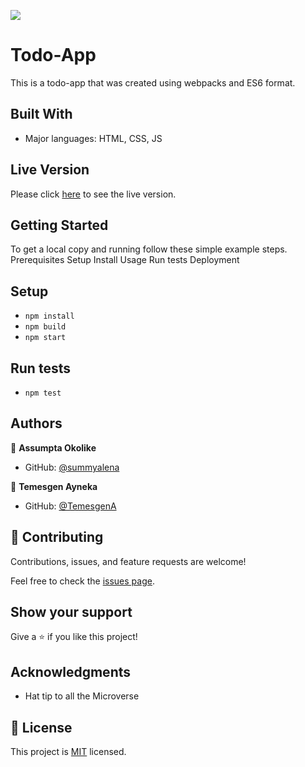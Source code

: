 ![](https://img.shields.io/badge/Microverse-blueviolet)

# Todo-App
This is a todo-app that was created using webpacks and ES6 format.


## Built With

- Major languages: HTML, CSS, JS

## Live Version 
Please click [here](https://summyalena.github.io/Todo-List-App/) to see the live version.

## Getting Started
To get a local copy and running follow these simple example steps.
Prerequisites
Setup
Install
Usage
Run tests
Deployment

## Setup
- `npm install`
- `npm build`
- `npm start`

## Run tests 
- `npm test`

## Authors

👤 **Assumpta Okolike**

- GitHub: [@summyalena](https://github.com/summyalena)


👤 **Temesgen Ayneka**

- GitHub: [@TemesgenA](https://github.com/TemesgenA)

## 🤝 Contributing

Contributions, issues, and feature requests are welcome!

Feel free to check the [issues page](../../issues/).

## Show your support

Give a ⭐️ if you like this project!

## Acknowledgments

- Hat tip to all the Microverse 

## 📝 License

This project is [MIT](./MIT.md) licensed.


